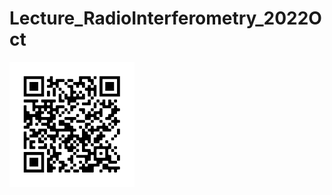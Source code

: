 # Lecture_RadioInterferometry_2022Oct




<img src="./images/Lecture_RadioInterferometry_2022Oct_QR.png" alt="QRcode" width="200px"/>
